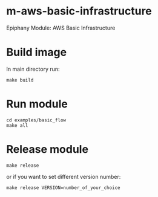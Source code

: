 # m-aws-basic-infrastructure
Epiphany Module: AWS Basic Infrastructure

# Build image

In main directory run:

```shell
make build
```

# Run module

```shell
cd examples/basic_flow
make all
```

# Release module

```shell
make release
```

or if you want to set different version number:

```shell
make release VERSION=number_of_your_choice
```
